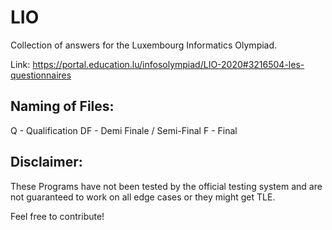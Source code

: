# LIO
Collection  of answers for the Luxembourg Informatics Olympiad.

Link: https://portal.education.lu/infosolympiad/LIO-2020#3216504-les-questionnaires

## Naming of Files: ##

Q - Qualification
DF - Demi Finale / Semi-Final
F - Final

## Disclaimer: ##

These Programs have not been tested by the official testing system and are not guaranteed to work on all edge cases or they might get TLE.

Feel free to contribute!
